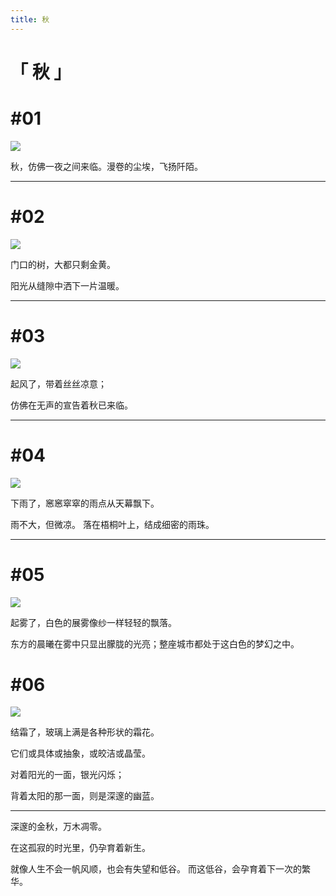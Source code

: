 ```yaml
---
title: 秋
---
```

<!--more-->

# 「 秋 」

# #01

 ![](/media/2022/12/11/01.jpg)
 
秋，仿佛一夜之间来临。漫卷的尘埃，飞扬阡陌。

---

# #02
 
  ![](/media/2022/12/11/02.jpg)
  
门口的树，大都只剩金黄。

阳光从缝隙中洒下一片温暖。

---

# #03
  
  ![](/media/2022/12/11/03.jpg)
  
起风了，带着丝丝凉意；

仿佛在无声的宣告着秋已来临。

---

# #04
  
  ![](/media/2022/12/11/04.jpg)
  
下雨了，窸窸窣窣的雨点从天幕飘下。

雨不大，但微凉。  落在梧桐叶上，结成细密的雨珠。

---

# #05
  
  ![](/media/2022/12/11/05.jpg)
  
起雾了，白色的展雾像纱一样轻轻的飘落。

东方的晨曦在雾中只显出朦胧的光亮；整座城市都处于这白色的梦幻之中。

# #06
  
  ![](/media/2022/12/11/06.jpg)
  
结霜了，玻璃上满是各种形状的霜花。

它们或具体或抽象，或皎洁或晶莹。

对着阳光的一面，银光闪烁；

背着太阳的那一面，则是深邃的幽蓝。


---

深邃的金秋，万木凋零。

在这孤寂的时光里，仍孕育着新生。

就像人生不会一帆风顺，也会有失望和低谷。
 而这低谷，会孕育着下一次的繁华。


